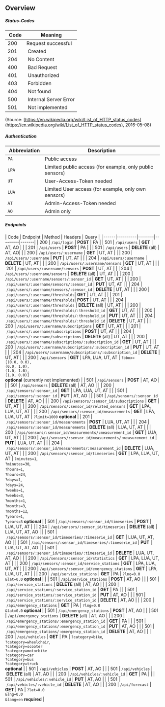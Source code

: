 ## Overview

##### Status-Codes

| Code | Meaning |
|------|---------|
| <span class="green">200</span> | Request successful |
| <span class="green">201</span> | Created |
| <span class="green">204</span> | No Content |
| <span class="red">400</span> | Bad Request |
| <span class="red">401</span> | Unauthorized |
| <span class="red">403</span> | Forbidden |
| <span class="red">404</span> | Not found |
| <span class="red">500</span> | Internal Server Error |
| <span class="blue">501</span> | Not implemented |

(Source: [https://en.wikipedia.org/wiki/List_of_HTTP_status_codes](https://en.wikipedia.org/wiki/List_of_HTTP_status_codes), 2016-05-08)


##### Authentication

| Abbreviation | Description |
|--------------|-------------|
| `PA` | Public access |
| `LPA` | Limited public access (for example, only public sensors) |
| `UT` | User-Access-Token needed |
| `LUA` | Limited User access (for example, only own sensors) |
| `AT` | Admin-Access-Token needed |
| `AO` | Admin only |


##### Endpoints

| Code | Endpoint | Method | Headers | Query | 
|------|----------|--------|---------|-------|
| <span class="green">200</span> | `/api/login` | **POST** | PA |
| <span class="blue">501</span> | `/api/users` | **GET** | AT, AO | |
| <span class="green">201</span> | `/api/users` | **POST** | PA | |
| <span class="blue">501</span> | `/api/users` | **DELETE** (all) | AT, AO| |
| <span class="green">200</span> | `/api/users/:username` | **GET** | UT, AT | |
| <span class="green">200</span> | `/api/users/:username` | **PUT** | UT, AT | |
| <span class="green">204</span> | `/api/users/:username` | **DELETE** | UT, AT | |
| <span class="green">200</span> | `/api/users/:username/sensors` | **GET** | UT, AT | |
| <span class="green">201</span> | `/api/users/:username/sensors` | **POST** | UT, AT | |
| <span class="green">204</span> | `/api/users/:username/sensors` | **DELETE** (all) | UT, AT | |
| <span class="green">200</span> | `/api/users/:username/sensors/:sensor_id` | **GET** | UT, AT | |
| <span class="green">200</span> | `/api/users/:username/sensors/:sensor_id` | **PUT** | UT, AT | |
| <span class="green">204</span> | `/api/users/:username/sensors/:sensor_id` | **DELETE** | UT, AT | |
| <span class="green">200</span> | `/api/users/:username/thresholds`| **GET** | UT, AT | |
| <span class="green">201</span> | `/api/users/:username/thresholds`| **POST** | UT, AT | |
| <span class="green">204</span> | `/api/users/:username/thresholds` | **DELETE** (all) | UT, AT | |
| <span class="green">200</span> | `/api/users/:username/thresholds/:threshold_id` | **GET** | UT, AT | |
| <span class="green">200</span> | `/api/users/:username/thresholds/:threshold_id` | **PUT** | UT, AT | |
| <span class="green">204</span> | `/api/users/:username/thresholds/:threshold_id` | **DELETE** | UT, AT | |
| <span class="green">200</span> | `/api/users/:username/subscriptions` | **GET** | UT, AT | |
| <span class="green">201</span> | `/api/users/:username/subscriptions` | **POST** | UT, AT | |
| <span class="green">204</span> | `/api/users/:username/subscriptions` | **DELETE** (all) | UT, AT | |
| <span class="green">200</span> | `/api/users/:username/subscriptions/:subscription_id` | **GET** | UT, AT | |
| <span class="green">200</span> | `/api/users/:username/subscriptions/:subscription_id` | **PUT** | UT, AT | |
| <span class="green">204</span> | `/api/users/:username/subscriptions/:subscription_id` | **DELETE** | UT, AT | |
| <span class="green">200</span> | `/api/sensors` | **GET** | LPA, LUA, UT, AT | `?bbox=` <br> `[(0.0, 0.0),` <br> `(0.0, 1.0),` <br> `(1.0, 1.0),` <br> `(1.0, 0.0)]` <br> **optional** (currently not implemented) |
| <span class="blue">501</span> | `/api/sensors` | **POST** | AT, AO | |
| <span class="blue">501</span> | `/api/sensors` | **DELETE** (all) | AT, AO  | |
| <span class="green">200</span> | `/api/sensors/:sensor_id` | **GET** | LPA, LUA, UT, AT | |
| <span class="blue">501</span> | `/api/sensors/:sensor_id` | **PUT** | AT, AO | |
| <span class="blue">501</span> | `/api/sensors/:sensor_id` | **DELETE** | AT, AO | |
| <span class="green">200</span> | `/api/sensors/:sensor_id/subscriptions` | **GET** | UT, AT | |
| <span class="green">200</span> | `/api/sensors/:sensor_id/related_sensors` | **GET** | LPA, LUA, UT, AT | |
| <span class="green">200</span> | `/api/sensors/:sensor_id/measurements` | **GET** | LPA, LUA, UT, AT | `?limit=1000` **optional** |
| <span class="green">201</span> | `/api/sensors/:sensor_id/measurements` | **POST** | LUA, UT, AT | |
| <span class="green">204</span> | `/api/sensors/:sensor_id/measurements` | **DELETE** (all) | LUA, UT, AT | |
| <span class="green">200</span> | `/api/sensors/:sensor_id/measurements/:measurement_id` | **GET** | LUA, UT, AT | |
| <span class="green">200</span> | `/api/sensors/:sensor_id/measurements/:measurement_id` | **PUT** | LUA, UT, AT | |
| <span class="green">204</span> | `/api/sensors/:sensor_id/measurements/:measurement_id` | **DELETE** | LUA, UT, AT | |
| <span class="green">200</span> | `/api/sensors/:sensor_id/timeseries` | **GET** | LPA, LUA, UT, AT | `?minutes=1`, <br> `?minutes=30`, <br> `?hours=1`, <br> `?hours=24`, <br> `?days=1`, <br> `?days=24`, <br>`?weeks=1`, <br>`?weeks=3`, <br> `?months=1`, <br> `?months=3`, <br> `?months=12`, <br> `?years=1`, <br> `?years=3` **optional** |
| <span class="blue">501</span> | `/api/sensors/:sensor_id/timeseries` | **POST** | LUA, UT, AT | |
| <span class="green">204</span> | `/api/sensors/:sensor_id/timeseries` | **DELETE** (all) | LUA, UT, AT, AO | |
| <span class="blue">501</span> | `/api/sensors/:sensor_id/timeseries/:timeserie_id` | **GET** | LUA, UT, AT, AO | |
| <span class="blue">501</span> | `/api/sensors/:sensor_id/timeseries/:timeserie_id` | **PUT** | LUA, UT, AT, AO | |
| <span class="blue">501</span> | `/api/sensors/:sensor_id/timeseries/:timeserie_id` | **DELETE** | LUA, UT, AT, AO | |
| <span class="green">200</span> | `/api/sensors/:sensor_id/statistics` | **GET** | LPA, LUA, UT, AT | |
| <span class="green">200</span> | `/api/sensors/:sensor_id/service_stations` | **GET** | LPA, LUA, UT, AT | |
| <span class="green">200</span> | `/api/sensors/:sensor_id/emergency_stations` | **GET** | LPA, LUA, UT, AT | |
| <span class="green">200</span> | `/api/service_stations` | **GET** | PA | `?lng=0.0` <br> `&lat=0.0` **optional** | |
| <span class="blue">501</span> | `/api/service_stations` | **POST** | AT, AO | |
| <span class="blue">501</span> | `/api/service_stations` | **DELETE** (all) | AT, AO | |
| <span class="green">200</span> | `/api/service_stations/:service_station_id` | **GET** | PA | |
| <span class="blue">501</span> | `/api/service_stations/:service_station_id` | **PUT** | AT, AO | |
| <span class="blue">501</span> | `/api/service_stations/:service_station_id` | **DELETE** | AT, AO | |
| <span class="green">200</span> | `/api/emergency_stations` | **GET** | PA | `?lng=0.0` <br> `&lat=0.0` **optional** |
| <span class="blue">501</span> | `/api/emergency_stations` | **POST** | AT, AO | |
| <span class="blue">501</span> | `/api/emergency_stations` | **DELETE** (all) | AT, AO | |
| <span class="green">200</span> | `/api/emergency_stations/:emergency_station_id` | **GET** | PA | |
| <span class="blue">501</span> | `/api/emergency_stations/:emergency_station_id` | **PUT** | AT, AO | |
| <span class="blue">501</span> | `/api/emergency_stations/:emergency_station_id` | **DELETE** | AT, AO | |
| <span class="green">200</span> | `/api/vehicles` | **GET** | PA | `?category=bike`, <br> `?category=wheelchair`, <br> `?category=scooter` <br> `?category=motorbike` <br> `?category=car` <br> `?category=bus` <br> `?category=truck` <br> **optional** |
| <span class="blue">501</span> | `/api/vehicles` | **POST** | AT, AO | |
| <span class="blue">501</span> | `/api/vehicles` | **DELETE** (all) | AT, AO | |
| <span class="green">200</span> | `/api/vehicles/:vehicle_id` | **GET** | PA | |
| <span class="blue">501</span> | `/api/vehicles/:vehicle_id` | **PUT** | AT, AO | |
| <span class="blue">501</span> | `/api/vehicles/:vehicle_id` | **DELETE** | AT, AO | |
| <span class="green">200</span> | `/api/forecast` | **GET** | PA | `?lat=0.0` <br> `&lng=0.0` <br> `&lang=en` **required** |
